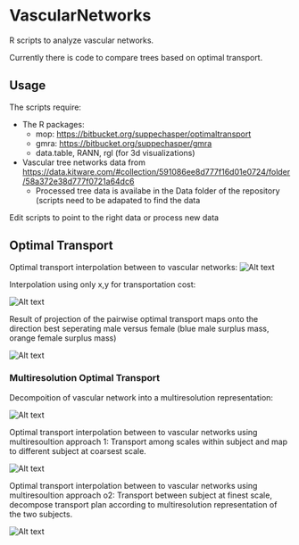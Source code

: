 # VascularNetworks

R scripts to analyze vascular networks.

Currently there is code to compare trees based on optimal transport. 

## Usage


The scripts require:
* The R packages:
  * mop: https://bitbucket.org/suppechasper/optimaltransport
  * gmra: https://bitbucket.org/suppechasper/gmra
  * data.table, RANN, rgl (for 3d visualizations)
* Vascular tree networks data from https://data.kitware.com/#collection/591086ee8d777f16d01e0724/folder/58a372e38d777f0721a64dc6
  * Processed tree data is availabe in the Data folder of the repository (scripts need to be adapated to find the data

Edit scripts to point to the right data or process new data


## Optimal Transport

Optimal transport interpolation between to vascular networks:
![Alt text](/Scripts/ip.gif "Simple optimal transport interpolation between to brain vasacular networks")

Interpolation using only x,y for transportation cost:

![Alt text](/Scripts/ip2d.gif "Simple optimal transport interpolation between to brain vasacular networks")


Result of projection of the pairwise optimal transport maps onto the direction best seperating male versus female (blue male surplus mass, orange female surplus mass)

![Alt text](/Scripts/movie-loop.gif "Female versus male optimal transport projection")




### Multiresolution Optimal Transport
Decompoition of vascular network into a multiresolution representation:

![Alt text](/Scripts/multiresolution.png "Multiresolution decomposition of vascular network")

Optimal transport interpolation between to vascular networks using multiresoultion approach 1:
Transport among scales within subject and map to different subject at coarsest scale.

![Alt text](/Scripts/mv2ip.gif "Multiresolution optimal transport interpolation between to brain vasacular networks")



Optimal transport interpolation between to vascular networks using multiresoultion approach o2:
Transport between subject at finest scale, decompose transport plan according to multiresolution representation of the two subjects.

![Alt text](/Scripts/mip.gif "Multiresolution optimal transport interpolation between to brain vasacular networks")
